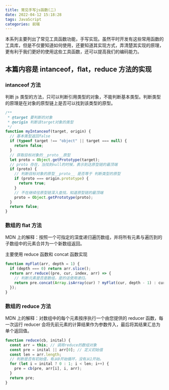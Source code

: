 ```yaml
---
title: 常见手写js函数(二)
date: 2022-04-12 15:18:28
tags: JavaScript
categories: 前端
---
```


本系列主要列出了常见工具函数功能，手写实现。虽然平时开发有这些常用函数的工具库，但是不仅要知道如何使用，还要知道其实现方式，弄清楚其实现的原理，更有利于我们更好的使用这些工具函数，还可以提高我们的编码能力。

## 本篇内容是 intanceof，flat，reduce 方法的实现

### intanceof 方法

判断 js 类型的方法，只可以判断引用类型的对象，不能判断基本类型。判断类型的原理是在对象的原型链上是否可以找到该类型的原型。

```javascript
/**
 * @target 要判断的对象
 * @origin 判断该target对象的类型
 */
function myIntanceof(target, origin) {
  // 基本类型返回false
  if (typeof target !== "object" || target === null) {
    return false;
  }
  // 获取目标对象的__proto__原型
  let proto = Object.getPrototype(target);
  // proto 存在，当找到null的时候，表示到达原型链的最顶端
  if (proto) {
    // 判断目标对象的原型__proto__ 是否等于 判断类型的原型
    if (proto === origin.prototype) {
      return true;
    }
    // 不在继续往原型链深入查找，知道原型链的最顶端
    proto = Object.getPrototype(proto);
  }
  return false;
}
```

### 数组的 flat 方法

MDN 上的解释：按照一个可指定的深度递归遍历数组，并将所有元素与遍历到的子数组中的元素合并为一个新数组返回。

主要使用 reduce 函数和 concat 函数实现

```javascript
function myFlat(arr, depth = 1) {
  if (depth === 0) return arr.slice();
  return arr.reduce((pre, cur, index, arr) => {
    // 判断元素是否是数组，是的话使用递归。
    return pre.concat(Array.isArray(cur) ? myFlat(cur, depth - 1) : cur);
  });
}
```

### 数组的 reduce 方法

MDN 上的解释：对数组中的每个元素按序执行一个由您提供的 reducer 函数，每一次运行 reducer 会将先前元素的计算结果作为参数传入，最后将其结果汇总为单个返回值。

```javascript
function reduce(cb, inital) {
  const arr = this; // 调用reduce的数组对象
  const pre = inital || arr[0]; // 定义初始值
  const len = arr.length;
  // 判断是否有初始值，有从0开始循环，没有从1开始。
  for (let i = inital ? 0 : 1; i < len; i++) {
    pre = cb(pre, arr[i], i, arr);
  }
  return pre;
}
```
